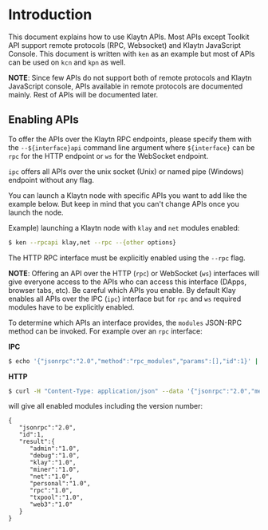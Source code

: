# Introduction

This document explains how to use Klaytn APIs. Most APIs except Toolkit API support remote protocols \(RPC, Websocket\) and Klaytn JavaScript Console. This document is written with `ken` as an example but most of APIs can be used on `kcn` and `kpn` as well.

**NOTE**: Since few APIs do not support both of remote protocols and Klaytn JavaScript console, APIs available in remote protocols are documented mainly. Rest of APIs will be documented later.

## Enabling APIs

To offer the APIs over the Klaytn RPC endpoints, please specify them with the `--${interface}api` command line argument where `${interface}` can be `rpc` for the HTTP endpoint or `ws` for the WebSocket endpoint.

`ipc` offers all APIs over the unix socket \(Unix\) or named pipe \(Windows\) endpoint without any flag.

You can launch a Klaytn node with specific APIs you want to add like the example below. But keep in mind that you can't change APIs once you launch the node.

Example\) launching a Klaytn node with `klay` and `net` modules enabled:

```bash
$ ken --rpcapi klay,net --rpc --{other options}
```

The HTTP RPC interface must be explicitly enabled using the `--rpc` flag.

**NOTE**: Offering an API over the HTTP \(`rpc`\) or WebSocket \(`ws`\) interfaces will give everyone access to the APIs who can access this interface \(DApps, browser tabs, etc\). Be careful which APIs you enable. By default Klay enables all APIs over the IPC \(`ipc`\) interface but for `rpc` and `ws` required modules have to be explicitly enabled.

To determine which APIs an interface provides, the `modules` JSON-RPC method can be invoked. For example over an `rpc` interface:

**IPC**

```bash
$ echo '{"jsonrpc":"2.0","method":"rpc_modules","params":[],"id":1}' | nc -U klay.ipc
```

**HTTP**

```bash
$ curl -H "Content-Type: application/json" --data '{"jsonrpc":"2.0","method":"rpc_modules","params":[],"id":1}' http://localhost:8551
```

will give all enabled modules including the version number:

```text
{
   "jsonrpc":"2.0",
   "id":1,
   "result":{
      "admin":"1.0",
      "debug":"1.0",
      "klay":"1.0",
      "miner":"1.0",
      "net":"1.0",
      "personal":"1.0",
      "rpc":"1.0",
      "txpool":"1.0",
      "web3":"1.0"
   }
}
```